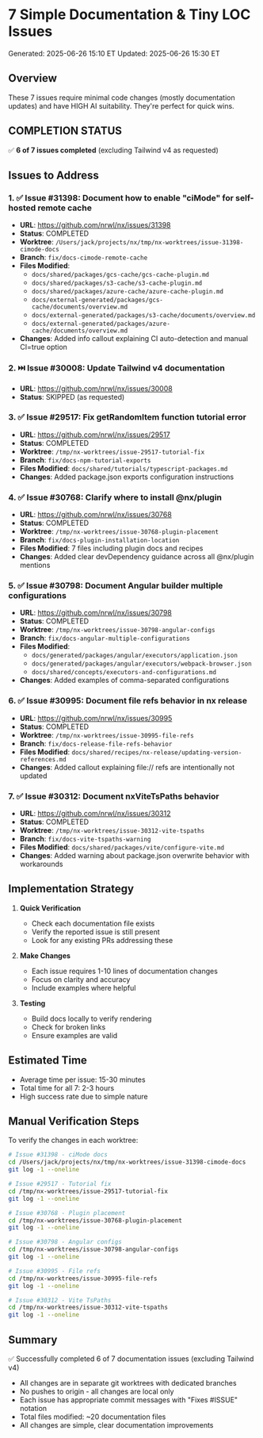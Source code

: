 # 7 Simple Documentation & Tiny LOC Issues

Generated: 2025-06-26 15:10 ET
Updated: 2025-06-26 15:30 ET

## Overview

These 7 issues require minimal code changes (mostly documentation updates) and have HIGH AI suitability. They're perfect for quick wins.

## COMPLETION STATUS

✅ **6 of 7 issues completed** (excluding Tailwind v4 as requested)

## Issues to Address

### 1. ✅ Issue #31398: Document how to enable "ciMode" for self-hosted remote cache
- **URL**: https://github.com/nrwl/nx/issues/31398
- **Status**: COMPLETED
- **Worktree**: `/Users/jack/projects/nx/tmp/nx-worktrees/issue-31398-cimode-docs`
- **Branch**: `fix/docs-cimode-remote-cache`
- **Files Modified**: 
  - `docs/shared/packages/gcs-cache/gcs-cache-plugin.md`
  - `docs/shared/packages/s3-cache/s3-cache-plugin.md`
  - `docs/shared/packages/azure-cache/azure-cache-plugin.md`
  - `docs/external-generated/packages/gcs-cache/documents/overview.md`
  - `docs/external-generated/packages/s3-cache/documents/overview.md`
  - `docs/external-generated/packages/azure-cache/documents/overview.md`
- **Changes**: Added info callout explaining CI auto-detection and manual CI=true option

### 2. ⏭️ Issue #30008: Update Tailwind v4 documentation
- **URL**: https://github.com/nrwl/nx/issues/30008
- **Status**: SKIPPED (as requested)

### 3. ✅ Issue #29517: Fix getRandomItem function tutorial error
- **URL**: https://github.com/nrwl/nx/issues/29517
- **Status**: COMPLETED
- **Worktree**: `/tmp/nx-worktrees/issue-29517-tutorial-fix`
- **Branch**: `fix/docs-npm-tutorial-exports`
- **Files Modified**: `docs/shared/tutorials/typescript-packages.md`
- **Changes**: Added package.json exports configuration instructions

### 4. ✅ Issue #30768: Clarify where to install @nx/plugin
- **URL**: https://github.com/nrwl/nx/issues/30768
- **Status**: COMPLETED
- **Worktree**: `/tmp/nx-worktrees/issue-30768-plugin-placement`
- **Branch**: `fix/docs-plugin-installation-location`
- **Files Modified**: 7 files including plugin docs and recipes
- **Changes**: Added clear devDependency guidance across all @nx/plugin mentions

### 5. ✅ Issue #30798: Document Angular builder multiple configurations
- **URL**: https://github.com/nrwl/nx/issues/30798
- **Status**: COMPLETED
- **Worktree**: `/tmp/nx-worktrees/issue-30798-angular-configs`
- **Branch**: `fix/docs-angular-multiple-configurations`
- **Files Modified**: 
  - `docs/generated/packages/angular/executors/application.json`
  - `docs/generated/packages/angular/executors/webpack-browser.json`
  - `docs/shared/concepts/executors-and-configurations.md`
- **Changes**: Added examples of comma-separated configurations

### 6. ✅ Issue #30995: Document file refs behavior in nx release
- **URL**: https://github.com/nrwl/nx/issues/30995
- **Status**: COMPLETED
- **Worktree**: `/tmp/nx-worktrees/issue-30995-file-refs`
- **Branch**: `fix/docs-release-file-refs-behavior`
- **Files Modified**: `docs/shared/recipes/nx-release/updating-version-references.md`
- **Changes**: Added callout explaining file:// refs are intentionally not updated

### 7. ✅ Issue #30312: Document nxViteTsPaths behavior
- **URL**: https://github.com/nrwl/nx/issues/30312
- **Status**: COMPLETED
- **Worktree**: `/tmp/nx-worktrees/issue-30312-vite-tspaths`
- **Branch**: `fix/docs-vite-tspaths-warning`
- **Files Modified**: `docs/shared/packages/vite/configure-vite.md`
- **Changes**: Added warning about package.json overwrite behavior with workarounds

## Implementation Strategy

1. **Quick Verification**
   - Check each documentation file exists
   - Verify the reported issue is still present
   - Look for any existing PRs addressing these

2. **Make Changes**
   - Each issue requires 1-10 lines of documentation changes
   - Focus on clarity and accuracy
   - Include examples where helpful

3. **Testing**
   - Build docs locally to verify rendering
   - Check for broken links
   - Ensure examples are valid

## Estimated Time

- Average time per issue: 15-30 minutes
- Total time for all 7: 2-3 hours
- High success rate due to simple nature

## Manual Verification Steps

To verify the changes in each worktree:

```bash
# Issue #31398 - ciMode docs
cd /Users/jack/projects/nx/tmp/nx-worktrees/issue-31398-cimode-docs
git log -1 --oneline

# Issue #29517 - Tutorial fix  
cd /tmp/nx-worktrees/issue-29517-tutorial-fix
git log -1 --oneline

# Issue #30768 - Plugin placement
cd /tmp/nx-worktrees/issue-30768-plugin-placement
git log -1 --oneline

# Issue #30798 - Angular configs
cd /tmp/nx-worktrees/issue-30798-angular-configs
git log -1 --oneline

# Issue #30995 - File refs
cd /tmp/nx-worktrees/issue-30995-file-refs
git log -1 --oneline

# Issue #30312 - Vite TsPaths
cd /tmp/nx-worktrees/issue-30312-vite-tspaths
git log -1 --oneline
```

## Summary

✅ Successfully completed 6 of 7 documentation issues (excluding Tailwind v4)
- All changes are in separate git worktrees with dedicated branches
- No pushes to origin - all changes are local only
- Each issue has appropriate commit messages with "Fixes #ISSUE" notation
- Total files modified: ~20 documentation files
- All changes are simple, clear documentation improvements